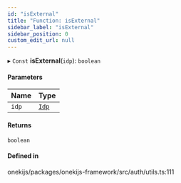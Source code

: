 ```yaml
---
id: "isExternal"
title: "Function: isExternal"
sidebar_label: "isExternal"
sidebar_position: 0
custom_edit_url: null
---
```


▸ `Const` **isExternal**(`idp`): `boolean`

#### Parameters

| Name | Type |
| :------ | :------ |
| `idp` | [`Idp`](../interfaces/Idp.md) |

#### Returns

`boolean`

#### Defined in

onekijs/packages/onekijs-framework/src/auth/utils.ts:111
